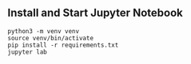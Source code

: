 ## Install and Start Jupyter Notebook

```
python3 -m venv venv
source venv/bin/activate
pip install -r requirements.txt
jupyter lab
```
